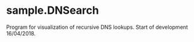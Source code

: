 # sample.DNSearch
Program for visualization of recursive DNS lookups.
Start of development 16/04/2018.
